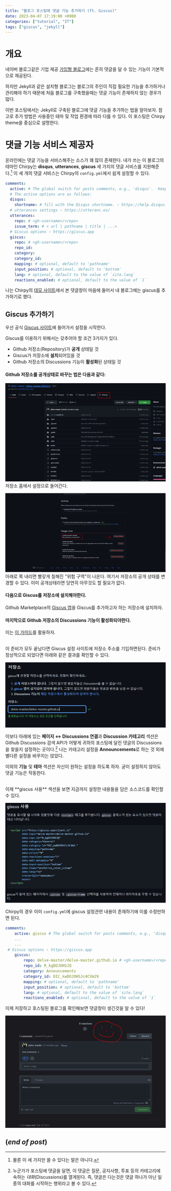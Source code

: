 ```yaml
---
title: "블로그 포스팅에 댓글 기능 추가하기 (ft. Giscus)"
date: 2023-04-07 17:19:00 +0900
categories: ["tutorial", "IT"]
tags: ["giscus", "jekyll"]
---
```


# 개요 

네이버 블로그같은 기업 제공 [가입형 블로그](https://curlykim.tistory.com/entry/%EB%B8%94%EB%A1%9C%EA%B7%B8%EB%9E%80-%EB%B8%94%EB%A1%9C%EA%B7%B8-%EC%A2%85%EB%A5%98)에는 흔히 댓글을 달 수 있는 기능이 기본적으로 제공된다. 

하지만 Jekyll과 같은 설치형 블로그는 블로그의 주인이 직접 필요한 기능을 추가하거나 관리해야 하기 때문에 처음 블로그를 구축했을때는 댓글 기능이 존재하지 않는 경우가 많다. 

이번 포스팅에서는 Jekyll로 구축된 블로그에 댓글 기능을 추가하는 법을 알아보자. 참고로 추가 방법은 사용중인 테마 및 작업 환경에 따라 다를 수 있다. 이 포스팅은 Chirpy theme을 중심으로 설명한다.  


# 댓글 기능 서비스 제공자

온라인에는 댓글 기능을 서비스해주는 소스가 꽤 많이 존재한다. 내가 쓰는 이 블로그의 테마인 Chirpy는 **disqus**, **utterances**, **giscus** 세 가지의 댓글 서비스를 지원해준다.[^1] 이 세 개의 댓글 서비스는 Chirpy의 `config.yml`에서 쉽게 설정할 수 있다.

```yaml
comments:
  active: # The global switch for posts comments, e.g., 'disqus'.  Keep it empty means disable
  # The active options are as follows:
  disqus:
    shortname: # fill with the Disqus shortname. › https://help.disqus.com/en/articles/1717111-what-s-a-shortname
  # utterances settings › https://utteranc.es/
  utterances:
    repo: # <gh-username>/<repo>
    issue_term: # < url | pathname | title | ...>
  # Giscus options › https://giscus.app
  giscus:
    repo: # <gh-username>/<repo>
    repo_id:
    category:
    category_id:
    mapping: # optional, default to 'pathname'
    input_position: # optional, default to 'bottom'
    lang: # optional, default to the value of `site.lang`
    reactions_enabled: # optional, default to the value of `1`
```

나는 Chirpy의 [데모 사이트](https://chirpy.cotes.page/posts/getting-started/)에서 본 댓글창이 마음에 들어서 내 블로그에는 giscus를 추가하기로 했다. 

## Giscus 추가하기

우선 공식 [Giscus 사이트](https://giscus.app/ko)에 들어가서 설정을 시작한다.

Giscus를 이용하기 위해서는 갖추어야 할 조건 3가지가 있다.

- Github 저장소(Repository)가 **공개** 상태일 것
- Giscus가 저장소에 **설치**되어있을 것
- Github 저장소의 Discussions 기능이 **활성화**된 상태일 것

#### Github 저장소를 공개상태로 바꾸는 법은 다음과 같다:

![저장소 공개/비공개 설정 1](visibility_1.JPG)
저장소 홈에서 설정으로 들어간다.

![저장소 공개/비공개 설정 2](visibility_2.JPG)
아래로 쭉 내리면 빨갛게 칠해진 "위험 구역"이 나온다. 여기서 저장소의 공개 상태를 변경할 수 있다. 이미 공개상태라면 당연히 아무것도 할 필요가 없다. 

#### 다음으로 Giscus를 저장소에 설치해야한다. 

Github Marketplace의 [Giscus 앱](https://github.com/apps/giscus)을 Giscus를 추가하고자 하는 저장소에 설치하자. 

#### 마지막으로 Github 저장소의 Discussions 기능이 활성화되야한다. 
이는 [이 가이드](https://docs.github.com/en/repositories/managing-your-repositorys-settings-and-features/enabling-features-for-your-repository/enabling-or-disabling-github-discussions-for-a-repository)를 활용하자. 
<br>
<br>

이 준비가 모두 끝났다면 Giscus 설정 사이트에 저장소 주소를 기입하면된다. 준비가 정상적으로 되었다면 아래와 같은 결과를 확인할 수 있다. 

![준비 끝](tutorial_1.JPG)

이보다 아래에 있는 **페이지 ↔️ Discussions 연결**과 **Discussion 카테고리** 섹션은 Github Discussions 검색 API가 어떻게 귀하의 포스팅에 달린 댓글의 Discussions을 찾을지 설정하는 곳이다.[^2] 나는 카테고리 설정을 **Announcements**로 하는 것 외에 별다른 설정을 바꾸지는 않았다. 

이외의 **기능** 및 **테마** 섹션은 자신이 원하는 설정을 하도록 하자. 굳이 설정하지 않아도 댓글 기능은 작동한다. 

<br>
이제 **giscus 사용** 섹션을 보면 지금까지 설정한 내용들을 담은 소스코드를 확인할 수 있다. 

![giscus 사용 스크립트](tutorial_2.JPG)

Chirpy의 경우 이미 `config.yml`에 giscus 설정관련 내용이 존재하기에 이를 수정만하면 된다. 

```yaml
comments:
    active: giscus # The global switch for posts comments, e.g., 'disqus'.  Keep it empty means disable
    ...
    ...
 # Giscus options › https://giscus.app
    giscus:
        repo: delve-master/delve-master.github.io # <gh-username>/<repo>
        repo_id: R_kgDOJOHSJQ
        category: Announcements
        category_id: DIC_kwDOJOHSJc4CVm29
        mapping: # optional, default to 'pathname'
        input_position: # optional, default to 'bottom'
        lang: # optional, default to the value of `site.lang`
        reactions_enabled: # optional, default to the value of `1`
```

이제 저장하고 호스팅된 블로그를 확인해보면 댓글창이 생긴것을 알 수 있다!

![댓글창이 추가된 모습](finished.JPG)


(*end of post*)
---

[^1]: 물론 이 세 가지만 쓸 수 있다는 말은 아니다.
[^2]:누군가가 포스팅에 댓글을 달면, 이 댓글은 질문, 공지사항, 투표 등의 카테고리에 속하는 *대화*(Discussions)를 열게된다. 즉, 댓글은 다는것은 댓글 하나가 아닌 일종의 대화를 시작하는 행위라고 볼 수 있다.